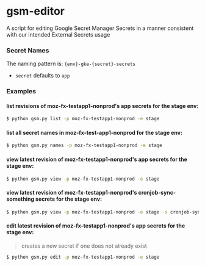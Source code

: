 # gsm-editor

A script for editing Google Secret Manager Secrets in a manner consistent with our intended External Secrets usage

### Secret Names

The naming pattern is: `{env}-gke-{secret}-secrets`

* `secret` defaults to `app`

### Examples

#### list revisions of moz-fx-testapp1-nonprod's app secrets for the stage env:

```bash
$ python gsm.py list -p moz-fx-testapp1-nonprod -e stage
```

#### list all secret names in moz-fx-test-app1-nonprod for the stage env:
```bash
$ python gsm.py names -p moz-fx-testapp1-nonprod -e stage
```

#### view latest revision of moz-fx-testapp1-nonprod's app secrets for the stage env:

```bash
$ python gsm.py view -p moz-fx-testapp1-nonprod -e stage
```

#### view latest revision of moz-fx-testapp1-nonprod's cronjob-sync-something secrets for the stage env:

```bash
$ python gsm.py view -p moz-fx-testapp1-nonprod -e stage -s cronjob-sync-something
```

#### edit latest revision of moz-fx-testapp1-nonprod's app secrets for the stage env:

> creates a new secret if one does not already exist

```bash
$ python gsm.py edit -p moz-fx-testapp1-nonprod -e stage
```
